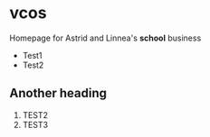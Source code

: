 # vcos
Homepage for Astrid and Linnea's **school** business

* Test1
* Test2

## Another heading

1. TEST2
2. TEST3

